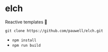 # elch
Reactive templates :horse:

`git clone https://github.com/pauwell/elch.git`

- `npm install`
- `npm run build`
